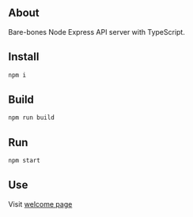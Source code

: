About
-----
Bare-bones Node Express API server with TypeScript. 

Install
-------

```bash
npm i
```


Build
-----

```bash
npm run build
```

Run
---

```bash
npm start
```

Use
---

Visit [welcome page](http://localhost:3000/welcome/amin)
